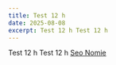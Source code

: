 ```yaml
---
title: Test 12 h
date: 2025-08-08
excerpt: Test 12 h Test 12 h
---
```

Test 12 h Test 12 h [Seo Nomie](https://seonomie.com)